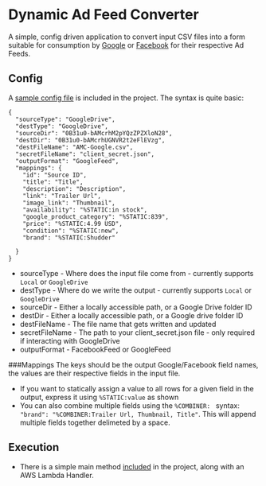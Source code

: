 # Dynamic Ad Feed Converter
A simple, config driven application to convert input CSV files into a form suitable for consumption by [Google](https://support.google.com/merchants/answer/7052112?hl=en-GB) or [Facebook](https://developers.facebook.com/docs/marketing-api/dynamic-product-ads/product-catalog/) for their respective Ad Feeds.

## Config
A [sample config file](/src/main/resources/sample-config.json) is included in the project.  The syntax is quite basic:
```
{
  "sourceType": "GoogleDrive",
  "destType": "GoogleDrive",
  "sourceDir": "0B31u0-bAMcrhM2pYQzZPZXloN28",
  "destDir": "0B31u0-bAMcrhUGNVR2t2eFlEVzg",
  "destFileName": "AMC-Google.csv",
  "secretFileName": "client_secret.json",
  "outputFormat": "GoogleFeed",
  "mappings": {
    "id": "Source ID",
    "title": "Title",
    "description": "Description",
    "link": "Trailer Url",
    "image_link": "Thumbnail",
    "availability": "%STATIC:in stock",
    "google_product_category": "%STATIC:839",
    "price": "%STATIC:4.99 USD",
    "condition": "%STATIC:new",
    "brand": "%STATIC:Shudder"

  }
}
```

* sourceType - Where does the input file come from - currently supports `Local` or `GoogleDrive`
* destType - Where do we write the output - currently supports `Local` or `GoogleDrive`
* sourceDir - Either a locally accessible path, or a Google Drive folder ID
* destDir - Either a locally accessible path, or a Google drive folder ID
* destFileName - The file name that gets written and updated
* secretFileName - The path to your client_secret.json file - only required if interacting with GoogleDrive
* outputFormat - FacebookFeed or GoogleFeed

###Mappings
The keys should be the output Google/Facebook field names, the values are their respective fields in the input file.
* If you want to statically assign a value to all rows for a given field in the output, express it using `%STATIC:value` as shown
* You can also combine multiple fields using the `%COMBINER: ` syntax: `"brand": "%COMBINER:Trailer Url, Thumbnail, Title"`.  This will append multiple fields together delimeted by a space.


## Execution
* There is a simple main method [included](/src/main/java/Entrypoint.java) in the project, along with an AWS Lambda Handler.
